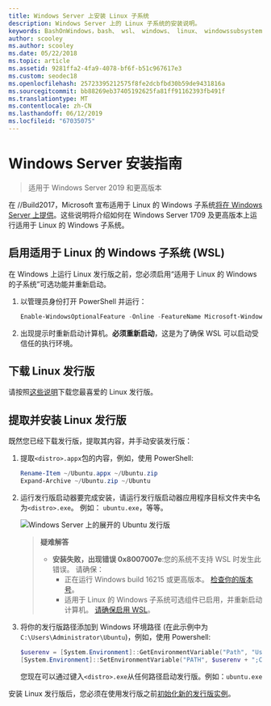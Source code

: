 ```yaml
---
title: Windows Server 上安装 Linux 子系统
description: Windows Server 上的 Linux 子系统的安装说明。
keywords: BashOnWindows，bash、 wsl、 windows、 linux、 windowssubsystem、 ubuntu、 windows server 的 windows 子系统
author: scooley
ms.author: scooley
ms.date: 05/22/2018
ms.topic: article
ms.assetid: 9281ffa2-4fa9-4078-bf6f-b51c967617e3
ms.custom: seodec18
ms.openlocfilehash: 25723395212575f8fe2dcbfbd30b59de9431816a
ms.sourcegitcommit: bb88269eb37405192625fa81ff91162393fb491f
ms.translationtype: MT
ms.contentlocale: zh-CN
ms.lasthandoff: 06/12/2019
ms.locfileid: "67035075"
---
```

# <a name="windows-server-installation-guide"></a>Windows Server 安装指南

> 适用于 Windows Server 2019 和更高版本

在 //Build2017，Microsoft 宣布适用于 Linux 的 Windows 子系统[将在 Windows Server 上提供](https://blogs.technet.microsoft.com/hybridcloud/2017/05/10/windows-server-for-developers-news-from-microsoft-build-2017/)。这些说明将介绍如何在 Windows Server 1709 及更高版本上运行适用于 Linux 的 Windows 子系统。

## <a name="enable-the-windows-subsystem-for-linux-wsl"></a>启用适用于 Linux 的 Windows 子系统 (WSL)

在 Windows 上运行 Linux 发行版之前，您必须启用“适用于 Linux 的 Windows 的子系统”可选功能并重新启动。

1. 以管理员身份打开 PowerShell 并运行：
    ```powershell
    Enable-WindowsOptionalFeature -Online -FeatureName Microsoft-Windows-Subsystem-Linux
    ```

2. 出现提示时重新启动计算机。**必须重新启动**，这是为了确保 WSL 可以启动受信任的执行环境。

## <a name="download-a-linux-distro"></a>下载 Linux 发行版

请按照[这些说明](install-manual.md)下载您最喜爱的 Linux 发行版。

## <a name="extract-and-install-a-linux-distro"></a>提取并安装 Linux 发行版
既然您已经下载发行版，提取其内容，并手动安装发行版：

1. 提取`<distro>.appx`包的内容，例如，使用 PowerShell:

    ```powershell
    Rename-Item ~/Ubuntu.appx ~/Ubuntu.zip
    Expand-Archive ~/Ubuntu.zip ~/Ubuntu
    ```

2. 运行发行版启动器要完成安装，请运行发行版启动器应用程序目标文件夹中名为`<distro>.exe`。 例如： `ubuntu.exe`，等等。

    ![Windows Server 上的展开的 Ubuntu 发行版](media/server-appx-expand.png)

    > **疑难解答**
    > * **安装失败，出现错误 0x8007007e**:您的系统不支持 WSL 时发生此错误。 请确保：
    >   * 正在运行 Windows build 16215 或更高版本。 [检查你的版本号](troubleshooting.md#check-your-build-number)。
    >   * 适用于 Linux 的 Windows 子系统可选组件已启用，并重新启动计算机。  [请确保启用 WSL](troubleshooting.md#confirm-wsl-is-enabled)。
    
3. 将你的发行版路径添加到 Windows 环境路径 (在此示例中为`C:\Users\Administrator\Ubuntu`)，例如，使用 Powershell:
        
    ```powershell
    $userenv = [System.Environment]::GetEnvironmentVariable("Path", "User")
    [System.Environment]::SetEnvironmentVariable("PATH", $userenv + ";C:\Users\Administrator\Ubuntu", "User")
    ```
    您现在可以通过键入`<distro>.exe`从任何路径启动发行版。例如：`ubuntu.exe`

安装 Linux 发行版后，您必须在使用发行版之前[初始化新的发行版实例](initialize-distro.md)。
